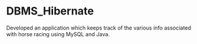 # DBMS_Hibernate
Developed an application which keeps track of the various info associated with horse racing using MySQL and Java. 
